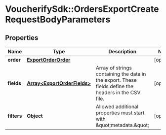 # VoucherifySdk::OrdersExportCreateRequestBodyParameters

## Properties

| Name | Type | Description | Notes |
| ---- | ---- | ----------- | ----- |
| **order** | [**ExportOrderOrder**](ExportOrderOrder.md) |  | [optional] |
| **fields** | [**Array&lt;ExportOrderFields&gt;**](ExportOrderFields.md) | Array of strings containing the data in the export. These fields define the headers in the CSV file. | [optional] |
| **filters** | **Object** | Allowed additional properties must start with \&quot;metadata.\&quot; | [optional] |

